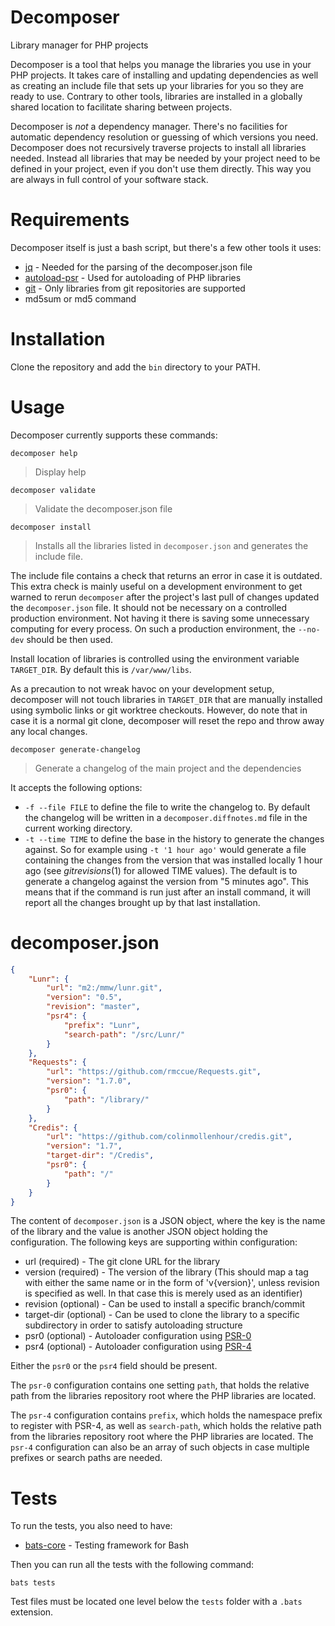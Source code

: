 Decomposer
====
Library manager for PHP projects

Decomposer is a tool that helps you manage the libraries you use in your PHP projects. It takes care of installing and
updating dependencies as well as creating an include file that sets up your libraries for you so they are ready to use.
Contrary to other tools, libraries are installed in a globally shared location to facilitate sharing between projects.

Decomposer is *not* a dependency manager. There's no facilities for automatic dependency resolution or guessing of
which versions you need. Decomposer does not recursively traverse projects to install all libraries needed. Instead
all libraries that may be needed by your project need to be defined in your project, even if you don't use them
directly. This way you are always in full control of your software stack.

Requirements
===

Decomposer itself is just a bash script, but there's a few other tools it uses:

* [jq](https://stedolan.github.io/jq/) - Needed for the parsing of the decomposer.json file
* [autoload-psr](https://github.com/pprkut/autoload-psr) - Used for autoloading of PHP libraries
* [git](https://git-scm.com/) - Only libraries from git repositories are supported
* md5sum or md5 command

Installation
===

Clone the repository and add the `bin` directory to your PATH.

Usage
===

Decomposer currently supports these commands:

  `decomposer help`

  > Display help

  `decomposer validate`

  > Validate the decomposer.json file

  `decomposer install`

  > Installs all the libraries listed in `decomposer.json` and generates the include file.

The include file contains a check that returns an error in case it is outdated.
This extra check is mainly useful on a development environment to get warned to rerun `decomposer` after the
project's last pull of changes updated the `decomposer.json` file. It should not be necessary on a controlled
production environment. Not having it there is saving some unnecessary computing for every process.
On such a production environment, the `--no-dev` should be then used.

Install location of libraries is controlled using the environment variable `TARGET_DIR`. By default this is
`/var/www/libs`.

As a precaution to not wreak havoc on your development setup, decomposer will not touch libraries in `TARGET_DIR`
that are manually installed using symbolic links or git worktree checkouts. However, do note that in case it is
a normal git clone, decomposer will reset the repo and throw away any local changes.

  `decomposer generate-changelog`

  > Generate a changelog of the main project and the dependencies

It accepts the following options:
- `-f --file FILE` to define the file to write the changelog to.
  By default the changelog will be written in a `decomposer.diffnotes.md` file in the current working directory.
- `-t --time TIME` to define the base in the history to generate the changes against.
  So for example using `-t '1 hour ago'` would generate a file containing the changes from the version that
  was installed locally 1 hour ago (see *gitrevisions*(1) for allowed TIME values).
  The default is to generate a changelog against the version from "5 minutes ago". This means that if the command
  is run just after an install command, it will report all the changes brought up by that last installation.

decomposer.json
===

```json
{
    "Lunr": {
        "url": "m2:/mmw/lunr.git",
        "version": "0.5",
        "revision": "master",
        "psr4": {
            "prefix": "Lunr",
            "search-path": "/src/Lunr/"
        }
    },
    "Requests": {
        "url": "https://github.com/rmccue/Requests.git",
        "version": "1.7.0",
        "psr0": {
            "path": "/library/"
        }
    },
    "Credis": {
        "url": "https://github.com/colinmollenhour/credis.git",
        "version": "1.7",
        "target-dir": "/Credis",
        "psr0": {
            "path": "/"
        }
    }
}
```

The content of `decomposer.json` is a JSON object, where the key is the name of the library and the value is another
JSON object holding the configuration. The following keys are supporting within configuration:

* url (required) - The git clone URL for the library
* version (required) - The version of the library (This should map a tag with either the same name or in the form of 'v{version}',
            unless revision is specified as well. In that case this is merely used as an identifier)
* revision (optional) - Can be used to install a specific branch/commit
* target-dir (optional) - Can be used to clone the library to a specific subdirectory in order to satisfy autoloading structure
* psr0 (optional) - Autoloader configuration using [PSR-0](https://www.php-fig.org/psr/psr-0/)
* psr4 (optional) - Autoloader configuration using [PSR-4](https://www.php-fig.org/psr/psr-4/)

Either the `psr0` or the `psr4` field should be present.

The `psr-0` configuration contains one setting `path`, that holds the relative path from the libraries repository root
where the PHP libraries are located.

The `psr-4` configuration contains `prefix`, which holds the namespace prefix to register with PSR-4, as well as
`search-path`, which holds the relative path from the libraries repository root where the PHP libraries are located.
The `psr-4` configuration can also be an array of such objects in case multiple prefixes or search paths are needed.

Tests
===

To run the tests, you also need to have:

* [bats-core](https://github.com/bats-core/bats-core) - Testing framework for Bash

Then you can run all the tests with the following command:

  `bats tests`

Test files must be located one level below the `tests` folder with a `.bats` extension.
